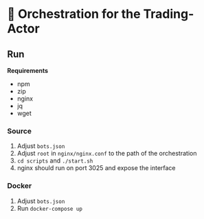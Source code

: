 # 🦕 Orchestration for the Trading-Actor

## Run

**Requirements**

- npm
- zip
- nginx
- jq
- wget

### Source
1. Adjust `bots.json`
2. Adjust `root` in `nginx/nginx.conf` to the path of the orchestration
3. `cd scripts` and `./start.sh`
4. nginx should run on port 3025 and expose the interface

### Docker
1. Adjust `bots.json`
2. Run `docker-compose up`

